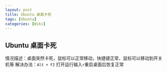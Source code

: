 ```yaml
---
layout: post
title: Ubuntu 桌面卡死
tags: [Ubuntu]
categories: [Wiki]
---
```


## Ubuntu 桌面卡死
情况描述：桌面突然卡死，鼠标可以正常移动，快捷键正常，鼠标可以移动到开关机等
解决办法：`Alt + F2` 打开运行输入`r`重启桌面后恢复正常